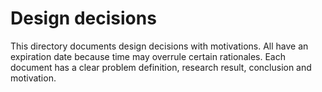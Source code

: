 # Design decisions

This directory documents design decisions with motivations. All have an expiration date
because time may overrule certain rationales. Each document has a clear problem definition,
research result, conclusion and motivation.
